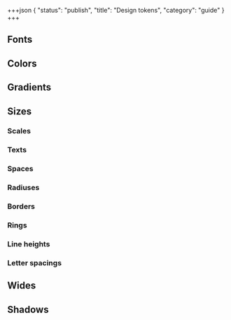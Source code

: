 +++json
{
  "status": "publish",
  "title": "Design tokens",
  "category": "guide"
}
+++

## Fonts

<content-ui-post-token block="font"></content-ui-post-token>

## Colors

<content-ui-post-token block="color"></content-ui-post-token>

## Gradients

<content-ui-post-token block="gradient"></content-ui-post-token>

## Sizes

### Scales

<content-ui-post-token block="scale"></content-ui-post-token>

### Texts

<content-ui-post-token block="text"></content-ui-post-token>

### Spaces

<content-ui-post-token block="space"></content-ui-post-token>

### Radiuses

<content-ui-post-token block="radius"></content-ui-post-token>

### Borders

<content-ui-post-token block="border"></content-ui-post-token>

### Rings

<content-ui-post-token block="ring"></content-ui-post-token>

### Line heights

<content-ui-post-token block="line"></content-ui-post-token>

### Letter spacings

<content-ui-post-token block="letter"></content-ui-post-token>

## Wides

<content-ui-post-token block="wide"></content-ui-post-token>

## Shadows

<content-ui-post-token block="shadow"></content-ui-post-token>
